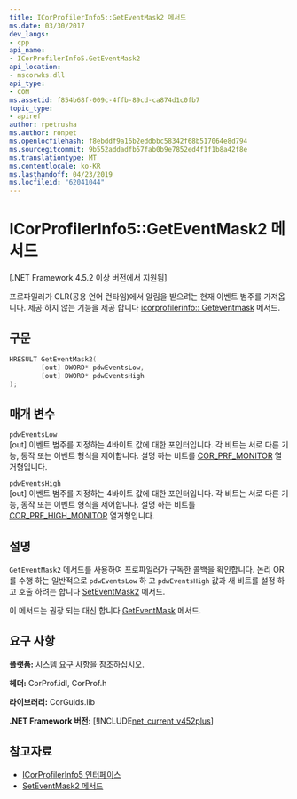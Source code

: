 ```yaml
---
title: ICorProfilerInfo5::GetEventMask2 메서드
ms.date: 03/30/2017
dev_langs:
- cpp
api_name:
- ICorProfilerInfo5.GetEventMask2
api_location:
- mscorwks.dll
api_type:
- COM
ms.assetid: f854b68f-009c-4ffb-89cd-ca874d1c0fb7
topic_type:
- apiref
author: rpetrusha
ms.author: ronpet
ms.openlocfilehash: f8ebddf9a16b2eddbbc58342f68b517064e8d794
ms.sourcegitcommit: 9b552addadfb57fab0b9e7852ed4f1f1b8a42f8e
ms.translationtype: MT
ms.contentlocale: ko-KR
ms.lasthandoff: 04/23/2019
ms.locfileid: "62041044"
---
```

# <a name="icorprofilerinfo5geteventmask2-method"></a>ICorProfilerInfo5::GetEventMask2 메서드
[.NET Framework 4.5.2 이상 버전에서 지원됨]  
  
 프로파일러가 CLR(공용 언어 런타임)에서 알림을 받으려는 현재 이벤트 범주를 가져옵니다.  제공 하지 않는 기능을 제공 합니다 [icorprofilerinfo:: Geteventmask](../../../../docs/framework/unmanaged-api/profiling/icorprofilerinfo-geteventmask-method.md) 메서드.  
  
## <a name="syntax"></a>구문  
  
```cpp
HRESULT GetEventMask2(  
        [out] DWORD* pdwEventsLow,  
        [out] DWORD* pdwEventsHigh  
);  
```  
  
## <a name="parameters"></a>매개 변수  
 `pdwEventsLow`  
 [out] 이벤트 범주를 지정하는 4바이트 값에 대한 포인터입니다. 각 비트는 서로 다른 기능, 동작 또는 이벤트 형식을 제어합니다. 설명 하는 비트를 [COR_PRF_MONITOR](../../../../docs/framework/unmanaged-api/profiling/cor-prf-monitor-enumeration.md) 열거형입니다.  
  
 `pdwEventsHigh`  
 [out] 이벤트 범주를 지정하는 4바이트 값에 대한 포인터입니다.  각 비트는 서로 다른 기능, 동작 또는 이벤트 형식을 제어합니다. 설명 하는 비트를 [COR_PRF_HIGH_MONITOR](../../../../docs/framework/unmanaged-api/profiling/cor-prf-high-monitor-enumeration.md) 열거형입니다.  
  
## <a name="remarks"></a>설명  
 `GetEventMask2` 메서드를 사용하여 프로파일러가 구독한 콜백을 확인합니다. 논리 OR를 수행 하는 일반적으로 `pdwEventsLow` 하 고 `pdwEventsHigh` 값과 새 비트를 설정 하 고 호출 하려는 합니다 [SetEventMask2](../../../../docs/framework/unmanaged-api/profiling/icorprofilerinfo5-seteventmask2-method.md) 메서드.  
  
 이 메서드는 권장 되는 대신 합니다 [GetEventMask](../../../../docs/framework/unmanaged-api/profiling/icorprofilerinfo-geteventmask-method.md) 메서드.  
  
## <a name="requirements"></a>요구 사항  
 **플랫폼:** [시스템 요구 사항](../../../../docs/framework/get-started/system-requirements.md)을 참조하십시오.  
  
 **헤더:** CorProf.idl, CorProf.h  
  
 **라이브러리:** CorGuids.lib  
  
 **.NET Framework 버전:** [!INCLUDE[net_current_v452plus](../../../../includes/net-current-v452plus-md.md)]  
  
## <a name="see-also"></a>참고자료

- [ICorProfilerInfo5 인터페이스](../../../../docs/framework/unmanaged-api/profiling/icorprofilerinfo5-interface.md)
- [SetEventMask2 메서드](../../../../docs/framework/unmanaged-api/profiling/icorprofilerinfo5-seteventmask2-method.md)
